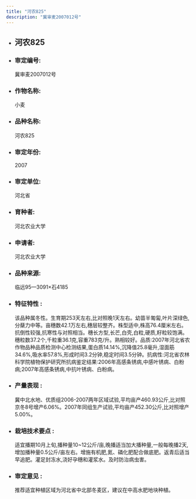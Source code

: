 ```yaml
---
title: "河农825"
description: "冀审麦2007012号"
---
```

* ## 河农825
* ###  审定编号:  
   冀审麦2007012号

*  ### 作物名称:  
   小麦

*   ###  品种名称: 
    河农825

*   ### 审定年份: 
    2007

*   ### 审定单位:  
    河北省

*   ### 育种者:  
    河北农业大学

*   ### 申请者:  
    河北农业大学

*   ### 品种来源:  
    临远95—3091×石4185

*   ### 特征特性 : 
    该品种属冬性。生育期253天左右,比对照晚1天左右。幼苗半匍匐,叶片深绿色,分蘖力中等。亩穗数42.1万左右,穗层较整齐。株型适中,株高76.4厘米左右。抗倒性较强,抗寒性与对照相当。穗长方型,长芒,白壳,白粒,硬质,籽粒较饱满。穗粒数37.2个,千粒重36.1克,容重783克/升。熟相较好。品质:2007年河北省农作物品种品质检测中心检测结果,蛋白质14.14%,沉降值25.8毫升,湿面筋34.6%,吸水率57.8%,形成时间3.2分钟,稳定时间3.5分钟。抗病性:河北省农林科学院植物保护研究所抗病鉴定结果:2006年高感条锈病,中感叶锈病、白粉病;2007年高感条锈病,中抗叶锈病、白粉病。

*   ### 产量表现 : 
    冀中北水地、优质组2006-2007两年区域试验,平均亩产460.93公斤,比对照京冬8号增产6.06%。2007年同组生产试验,平均亩产452.30公斤,比对照增产5.00%。

*   ### 栽培技术要点 : 
    适宜播期10月上旬,播种量10~12公斤/亩,晚播适当加大播种量,一般每晚播2天,增加播种量0.5公斤/亩左右。增施有机肥,氮、磷化肥配合做底肥。返青后适当早追肥。灌足封冻水,浇好孕穗和灌浆水。及时防治病虫害。

*   ### 审定意见 : 
    推荐适宜种植区域为河北省中北部冬麦区，建议在中高水肥地块种植。
